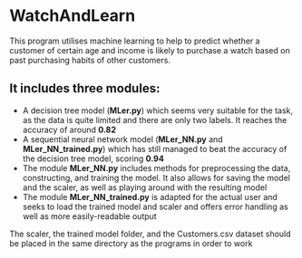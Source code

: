 # WatchAndLearn

This program utilises machine learning to help to predict whether a customer of certain age and income is likely to purchase a watch based on past purchasing habits of other customers.

## It includes three modules:
- A decision tree model (**MLer.py**) which seems very suitable for the task, as the data is quite limited and there are only two labels. It reaches the accuracy of around **0.82**
- A sequential neural network model (**MLer_NN.py** and **MLer_NN_trained.py**) which has still managed to beat the accuracy of the decision tree model, scoring **0.94**
- The module **MLer_NN.py** includes methods for preprocessing the data, constructing, and training the model. It also allows for saving the model and the scaler, as well as playing around with the resulting model
- The module **MLer_NN_trained.py** is adapted for the actual user and seeks to load the trained model and scaler and offers error handling as well as more easily-readable output

The scaler, the trained model folder, and the Customers.csv dataset should be placed in the same directory as the programs in order to work
